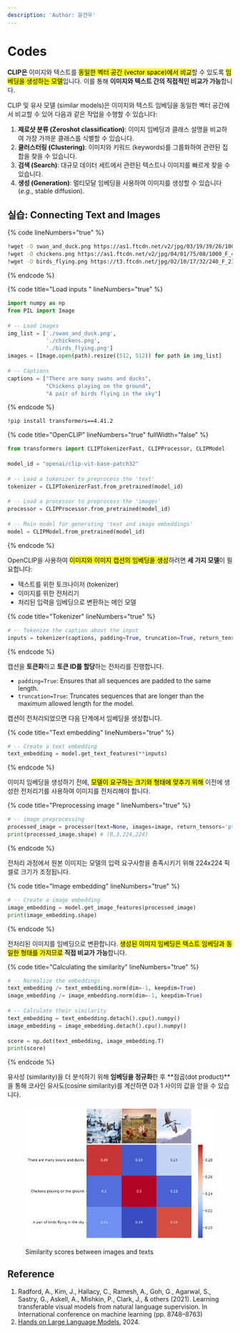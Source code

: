 ```yaml
---
description: 'Author: 윤건우'
---
```


# Codes

**CLIP은** 이미지와 텍스트를 <mark style="background-color:yellow;">동일한 벡터 공간 (vector space)에서 비교</mark>할 수 있도록 <mark style="background-color:yellow;">임베딩을 생성하는 모델</mark>입니다. 이를 통해 **이미지와 텍스트 간의 직접적인 비교가 가능**합니다.

CLIP 및 유사 모델 (similar models)은 이미지와 텍스트 임베딩을 동일한 벡터 공간에서 비교할 수 있어 다음과 같은 작업을 수행할 수 있습니다:

1. **제로샷 분류 (Zeroshot classification)**: 이미지 임베딩과 클래스 설명을 비교하여 가장 가까운 클래스를 식별할 수 있습니다.
2. **클러스터링 (Clustering)**: 이미지와 키워드 (keywords)를 그룹화하여 관련된 집합을 찾을 수 있습니다.
3. **검색 (Search)**: 대규모 데이터 세트에서 관련된 텍스트나 이미지를 빠르게 찾을 수 있습니다.
4. **생성 (Generation)**: 멀티모달 임베딩을 사용하여 이미지를 생성할 수 있습니다 (_e.g._, stable diffusion).

## 실습: Connecting Text and Images&#x20;

{% code lineNumbers="true" %}
```bash
!wget -O swan_and_duck.png https://as1.ftcdn.net/v2/jpg/03/19/39/26/1000_F_319392607_iGQGIxm6Uydj0R3rWJXNuqJtd24LqkJP.jpg
!wget -O chickens.png https://as1.ftcdn.net/v2/jpg/04/01/75/08/1000_F_401750896_7TNLyhRdBo3KT5pHe78S8YoQKXLo7zJ5.jpg
!wget -O birds_flying.png https://t3.ftcdn.net/jpg/02/10/17/32/240_F_210173237_39JkhlPSEfkl4WhLNgirxLPX2nO2HgLB.jpg
```
{% endcode %}

{% code title="Load inputs " lineNumbers="true" %}
```python
import numpy as np
from PIL import Image

# -- Load images
img_list = ['./swan_and_duck.png',
            './chickens.png',
            './birds_flying.png']
images = [Image.open(path).resize((512, 512)) for path in img_list]

# -- Captions
captions = ["There are many swans and ducks",
            "Chickens playing on the ground",
            "A pair of birds flying in the sky"]
```
{% endcode %}

```bash
!pip install transformers==4.41.2
```

{% code title="OpenCLIP" lineNumbers="true" fullWidth="false" %}
```python
from transformers import CLIPTokenizerFast, CLIPProcessor, CLIPModel

model_id = "openai/clip-vit-base-patch32"

# -- Load a tokenizer to preprocess the 'text'
tokenizer = CLIPTokenizerFast.from_pretrained(model_id)

# -- Load a processor to preprocess the 'images'
processor = CLIPProcessor.from_pretrained(model_id)

# -- Main model for generating 'text and image embeddings'
model = CLIPModel.from_pretrained(model_id)
```
{% endcode %}

OpenCLIP을 사용하여 <mark style="background-color:yellow;">이미지와  이미지 캡션의 임베딩을 생성</mark>하려면 **세 가지 모델**이 필요합니다:

* 텍스트를 위한 토크나이저 (tokenizer)
* 이미지를 위한 전처리기
* 처리된 입력을 임베딩으로 변환하는 메인 모델&#x20;

{% code title="Tokenizer" lineNumbers="true" %}
```python
# -- Tokenize the caption about the input
inputs = tokenizer(captions, padding=True, truncation=True, return_tensors="pt")
```
{% endcode %}

캡션을 **토큰화**하고 **토큰 ID를 할당**하는 전처리를 진행합니다.

* `padding=True`: Ensures that all sequences are padded to the same length.
* `truncation=True`: Truncates sequences that are longer than the maximum allowed length for the model.

캡션이 전처리되었으면 다음 단계에서 임베딩을 생성합니다.

{% code title="Text embedding" lineNumbers="true" %}
```python
# -- Create a text embedding
text_embedding = model.get_text_features(**inputs)
```
{% endcode %}

이미지 임베딩을 생성하기 전에, <mark style="background-color:yellow;">모델이 요구하는 크기와 형태에 맞추기 위해</mark> 이전에 생성한 전처리기를 사용하여 이미지를 전처리해야 합니다.

{% code title="Preprocessing image " lineNumbers="true" %}
```python
# -- image preprocessing 
processed_image = processor(text=None, images=image, return_tensors='pt')['pixel_values']
print(processed_image.shape) # (B,3,224,224) 
```
{% endcode %}

전처리 과정에서 원본 이미지는 모델의 입력 요구사항을 충족시키기 위해 224x224 픽셀로 크기가 조정됩니다.

{% code title="Image embedding" lineNumbers="true" %}
```python
# -- Create a image embedding
image_embedding = model.get_image_features(processed_image)
print(image_embedding.shape)
```
{% endcode %}

전처리된 이미지를 임베딩으로 변환합니다. <mark style="background-color:yellow;">생성된 이미지 임베딩은 텍스트 임베딩과 동일한 형태를 가지므로</mark> **직접 비교가 가능**합니다.

{% code title="Calculating the similarity" lineNumbers="true" %}
```python
# -- Normalize the embeddings
text_embedding /= text_embedding.norm(dim=-1, keepdim=True)
image_embedding /= image_embedding.norm(dim=-1, keepdim=True)

# -- Calculate their similarity
text_embedding = text_embedding.detach().cpu().numpy()
image_embedding = image_embedding.detach().cpu().numpy()

score = np.dot(text_embedding, image_embedding.T)
print(score)
```
{% endcode %}

유사성 (similarity)을 더 분석하기 위해 **임베딩을 정규화**한 후 **점곱(dot product)**을 통해 코사인 유사도(cosine similarity)를 계산하면 0과 1 사이의 값을 얻을 수 있습니다.

<figure><img src="../../../.gitbook/assets/image (1).png" alt=""><figcaption><p>Similarity scores between images and texts</p></figcaption></figure>

## Reference

1. Radford, A., Kim, J., Hallacy, C., Ramesh, A., Goh, G., Agarwal, S., Sastry, G., Askell, A., Mishkin, P., Clark, J., & others (2021). Learning transferable visual models from natural language supervision. In International conference on machine learning (pp. 8748–8763)
2. [Hands on Large Language Models](https://learning.oreilly.com/library/view/hands-on-large-language/9781098150952/ch05.html#transformers\_for\_vision), 2024.
